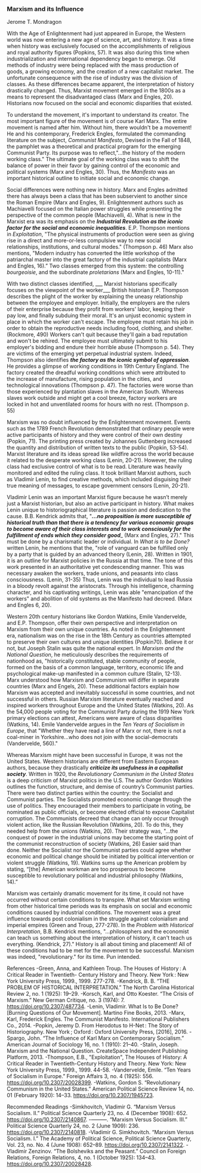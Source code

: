 ### Marxism and its Influence
Jerome T. Mondragon

With the Age of Enlightenment had just appeared in Europe, the Western world was now entering a new age of science, art, and history. It was a time when history was exclusively focused on the accomplishments of religious and royal authority figures (Popkins, 57). It was also during this time when industrialization and international dependency began to emerge. Old methods of industry were being replaced with the mass production of goods, a growing economy, and the creation of a new capitalist market. The unfortunate consequence with the rise of industry was the division of classes. As these differences became apparent, the interpretation of history drastically changed. Thus, Marxist movement emerged in the 1800s as a means to represent the disadvantaged class (Marx and Engles, 20).  Historians now focused on the social and economic disparities that existed. 

To understand the movement, it's important to understand its creator. The most important figure of the movement is of course Karl Marx. The entire movement is named after him. Without him, there wouldn't be a movement! He and his contemporary, Frederick Engles, formulated the commanding literature on the subject, _Communist Manifesto_, Devised in the Fall of 1848, the pamphlet was a theoretical and practical program for the emerging Communist Party. Its purpose was to reflect,"...the history of the modern working class." The ultimate goal of the working class was to shift the balance of power in their favor by gaining control of the economic and political systems (Marx and Engles, 30). Thus, the _Manifesto_ was an important historical outline to initiate social and economic change. 

Social differences were nothing new in history. Marx and Engles admitted there has always been a class that has been subservient to another since the Roman Empire (Marx and Engles, 9). Enlightenment authors such as Machiavelli focused on the Italian power struggles while presenting the perspective of the common people (Machiavelli, 4). What is new in the Marxist era was its emphasis on the ___Industrial Revolution as the iconic factor for the social and economic inequalities___. E.P. Thompson mentions in _Exploitation_, "The physical instruments of production were seen as giving rise in a direct and more-or-less compulsive way to new social relationships, institutions, and cultural modes." (Thompson p. 46) Marx also mentions, "Modern industry has converted the little workshop of the patriarchal master into the great factory of the industrial capitalists (Marx and Engles, 16).” Two classes emerged from this system:  the controlling _bourgeoisie_, and the subordinate _proletarians_ (Marx and Engles, 10-11)." 

With two distinct classes identified, ___ Marxist historians specifically focuses on the viewpoint of the worker___ British historian E.P. Thompson describes the plight of the worker by explaining the uneasy relationship between the employee and employer. Initially, the employers are the rulers of their enterprise because they profit from workers' labor, keeping their pay low, and finally subduing their moral. It's an unjust economic system in place in which the worker can't escape. The employee must retain his job in order to obtain the reproductive needs including food, clothing, and shelter. (Rockmore, 490) Workers can't quit because they'll gain a bad reputation and won't be rehired. The employee must ultimately submit to his employer's bidding and endure their horrible abuse (Thompson p. 54). They are victims of the emerging yet perpetual industrial system. Indeed, Thompson also identifies ___the factory as the iconic symbol of oppression___.  He provides a glimpse of working conditions in 19th Century England. The factory created the dreadful working conditions which were attributed to the increase of manufacture, rising population in the cities, and technological innovations (Thompson p. 47). The factories were worse than those experienced by plantation slaves in the American South. Whereas slaves work outside and might get a cool breeze, factory workers are locked in hot and unventilated rooms for hours with no rest. (Thompson p. 55) 

Marxism was no doubt influenced by the Enlightenment movement. Events such as the 1789 French Revolution demonstrated that ordinary people were active participants of history and they were control of their own destiny (Popkin, 71). The printing press created by Johannes Guttenberg increased the quantity and distribution of written texts to the public (Popkin, 53-54). Marxist literature and its ideas spread like wildfire across the world because it related to the desperate working class (Lenin, 20-21).  However, the ruling class had exclusive control of what is to be read. Literature was heavily monitored and edited the ruling class. It took brilliant Marxist authors, such as Vladimir Lenin, to find creative methods, which included disguising their true meaning of messages, to escape government censors (Lenin, 20-21). 

Vladimir Lenin was an important Marxist figure because he wasn’t merely just a Marxist historian, but also an active participant in history. What makes Lenin unique to historiographical literature is passion and dedication to the cause. B.B. Kendrick admits that, "___...no proposition is more susceptible of historical truth than that there is a tendency for various economic groups to become aware of their class interests and to work consciously for the fulfillment of ends which they consider good____ (Marx and Engles, 27)." This must be done by a charismatic leader or individual. In _What is to be Done?_ written Lenin, he mentions that the, "role of vanguard can be fulfilled only by a party that is guided by an advanced theory (Lenin, 28). Written in 1901, it is an outline for Marxist policies in the Russia at that time. The tone of this work presented in an authoritative yet condescending manner. This was necessary awaken the workers, trade unions, and peasants into class consciousness. (Lenin, 31-35) Thus, Lenin was the individual to lead Russia in a bloody revolt against the aristocrats. Through his intelligence, charming character, and his captivating writings, Lenin was able "emancipation of the workers" and abolition of old systems as the Manifesto had decreed. (Marx and Engles 6, 20).

Western 20th century historians like Gordon Watkins, Emile Vandervelde, and E.P. Thompson, offer their own perspective and interpretation on Marxism from their own unique countries. As noted in the Enlightenment era, nationalism was on the rise in the 18th Century as countries attempted to preserve their own cultures and unique identities (Popkin70). Believe it or not, but Joseph Stalin was quite the national expert. In _Marxism and the National Question_, he meticulously describes the requirements of nationhood as, "historically constituted, stable community of people, formed on the basis of a common language, territory, economic life and psychological make-up manifested in a common culture (Stalin, 12-13). Marx understood how Marxism and Communism will differ in separate countries (Marx and Engels, 20). These additional factors explain how Marxism was accepted and inevitably successful in some countries, and not successful in others. Russian Marxism literature eventually reached and inspired workers throughout Europe and the United States (Watkins, 20).  As the 54,000 people voting for the Communist Party during the 1919 New York primary elections can attest, Americans were aware of class disparities (Watkins, 14).  Emile Vandervelde argues in the _Ten Years of Socialism in Europe_, that "Whether they have read a line of Marx or not, there is not a coal-miner in Yorkshire...who does not join with the social-democrats (Vandervelde, 560)."

Whereas Marxism might have been successful in Europe, it was not the United States. Western historians are different from Eastern European authors, because they drastically ___criticize its usefulness in a capitalist society___. Written in 1920, the _Revolutionary Communism in the United States_ is a deep criticism of Marxist politics in the U.S. The author Gordon Watkins outlines the function, structure, and demise of country’s Communist parties. There were two distinct parties within the country: the Socialist and Communist parties. The Socialists promoted economic change through the use of politics. They encouraged their members to participate in voting, be nominated as public officials, or become elected official to expose Capitalist corruption. The Communists decreed that change can only occur through violent action, like the Russian Revolution (Watkins, 20). To do this, they needed help from the unions (Watkins, 20). Their strategy was, "...the conquest of power in the industrial unions may become the starting point of the communist reconstruction of society (Watkins, 26) Easier said than done. Neither the Socialist nor the Communist parties could agree whether economic and political change should be initiated by political intervention or violent struggle (Watkins, 19). Watkins sums up the American problem by stating, “[the] American workman are too prosperous to become susceptible to revolutionary political and industrial philosophy (Watkins, 14).” 

Marxism was certainly dramatic movement for its time, it could not have occurred without certain conditions to transpire. What set Marxism writing from other historical time periods was its emphasis on social and economic conditions caused by industrial conditions. The movement was a great influence towards post colonialism in the struggle against colonialism and imperial empires (Green and Troup, 277-278). In the _Problem with Historical Interpretation_, B.B. Kendrick mentions, "...philosophers and the economist can teach us something about the interpretation of history, it can't teach us everything. (Kendrick, 27)." History is all about timing and placement! All of these conditions had to be met for the movement to be successful. Marxism was indeed, "revolutionary." for its time. Pun intended.


References
-Green, Anna, and Kathleen Troup. The Houses of History : A Critical Reader in Twentieth-	Century History and Theory. New York : New York University Press, 1999., 1999. 277-278.
-Kendrick, B. B. “THE PROBLEM OF HISTORICAL INTERPRETATION.” The North Carolina Historical Review 2, no. 1 (1925): 19–29.
-Korsch, Karl, and Otto Koester. “The Crisis of Marxism.” New German Critique, no. 3 (1974): 7. https://doi.org/10.2307/487734.
-Lenin, Vladimir. What Is to Be Done? [Burning Questions of Our Movement]. Martino Fine Books, 2013.
-Marx, Karl, Frederick Engles. The Communist Manifesto. International Publishers Co., 2014.
-Popkin, Jeremy D. From Herodotus to H-Net : The Story of Historiography. New York ; 	Oxford : Oxford University Press, [2016], 2016.
-Spargo, John. “The Influence of Karl Marx on Contemporary Socialism.” American Journal of Sociology 16, no. 1 (1910): 21–40.
-Stalin, Joseph. Marxism and the National Question. CreateSpace Independent Publishing Platform, 2013.
-Thompson, E.B., "Exploitation", The Houses of History: A Critical Reader in Twentieth-Century History and Theory. New York: New York University Press, 1999., 1999. 44-58.
-Vandervelde, Emile. “Ten Years of Socialism in Europe.” Foreign Affairs 3, no. 4 (1925): 556. https://doi.org/10.2307/20028399.
-Watkins, Gordon S. “Revolutionary Communism in the United States.” American Political Science Review 14, no. 01 (February 1920): 14–33. https://doi.org/10.2307/1945723.

Recommended Readings
-Simkhovitch, Vladimir G. “Marxism Versus Socialism. II.” Political Science Quarterly 23, no. 4 (December 1908): 652. https://doi.org/10.2307/2140867.
-———. “Marxism Versus Socialism. III.” Political Science Quarterly 24, no. 2 (June 1909): 236. https://doi.org/10.2307/2140818.
-Vladimir G. Simkhovitch. “Marxism Versus Socialism. I.” The Academy of Political Science, Political Science Quarterly, Vol. 23, no. No. 4 (June 1908): 652–89. https://doi.org/10.2307/2141322.
-Vladimir Zenzinov. “The Bolsheviks and the Peasant.” Council on Foreign Relations, Foreign Relations, 4, no. 1 (October 1925): 134–43. https://doi.org/10.2307/20028428.



